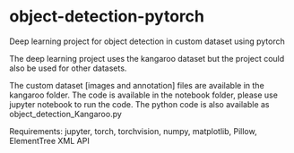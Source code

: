 # object-detection-pytorch
Deep learning project for object detection in custom dataset using pytorch

The deep learning project uses the kangaroo dataset but the project could also be used for other datasets.

The custom dataset [images and annotation] files are available in the kangaroo folder. The code is available in the notebook folder, please use jupyter notebook to run the code. The python code is also available as object_detection_Kangaroo.py

Requirements:
jupyter,
torch,
torchvision,
numpy,
matplotlib,
Pillow,
ElementTree XML API
